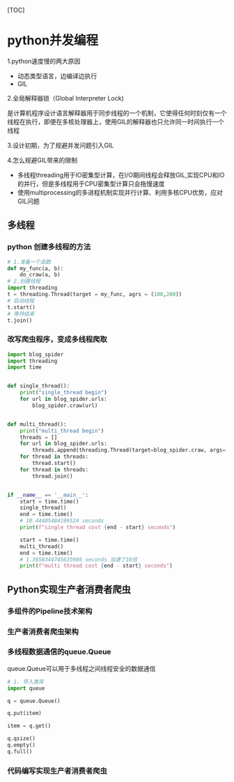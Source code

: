 [TOC]



# python并发编程

1.python速度慢的两大原因

- 动态类型语言，边编译边执行
- GIL

2.全局解释器锁（Global Interpreter Lock)

是计算机程序设计语言解释器用于同步线程的一个机制，它使得任何时刻仅有一个线程在执行，即便在多核处理器上，使用GIL的解释器也只允许同一时间执行一个线程

3.设计初期，为了规避并发问题引入GIL

4.怎么规避GIL带来的限制

- 多线程threading用于IO密集型计算，在I/O期间线程会释放GIL,实现CPU和IO的并行，但是多线程用于CPU密集型计算只会拖慢速度
- 使用multiprocessing的多进程机制实现并行计算、利用多核CPU优势，应对GIL问题



## 多线程

### python 创建多线程的方法

```python
# 1.准备一个函数
def my_func(a, b):
    do_craw(a, b)
# 2.创建线程
import threading
t = threading.Thread(target = my_func, agrs = (100,200))
# 启动线程
t.start()
# 等待结束
t.join()
```



### 改写爬虫程序，变成多线程爬取

```python
import blog_spider
import threading
import time


def single_thread():
    print("single_thread begin")
    for url in blog_spider.urls:
        blog_spider.craw(url)


def multi_thread():
    print("multi_thread begin")
    threads = []
    for url in blog_spider.urls:
        threads.append(threading.Thread(target=blog_spider.craw, args=(url,)))
    for thread in threads:
        thread.start()
    for thread in threads:
        thread.join()


if __name__ == '__main__':
    start = time.time()
    single_thread()
    end = time.time()
    # 10.44405484199524 seconds
    print(f"single thread cost {end - start} seconds")

    start = time.time()
    multi_thread()
    end = time.time()
    # 1.3658344745635986 seconds 加速了10倍
    print(f"multi thread cost {end - start} seconds")
```

## Python实现生产者消费者爬虫

### 多组件的Pipeline技术架构

### 生产者消费者爬虫架构

### 多线程数据通信的queue.Queue

queue.Queue可以用于多线程之间线程安全的数据通信

```python
# 1. 导入类库
import queue

q = queue.Queue()

q.put(item)

item = q.get()

q.qsize()
q.empty()
q.full()
```



### 代码编写实现生产者消费者爬虫



